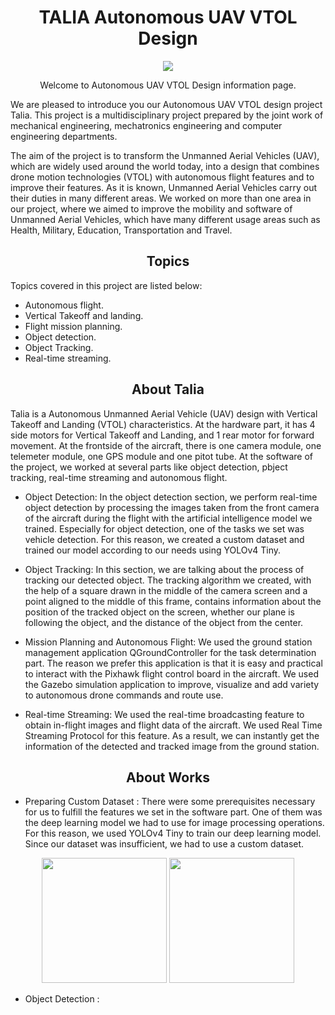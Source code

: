 <h1 align="center">
   TALIA Autonomous UAV VTOL Design 
</h1>
<p align="center">
    <img src="https://github.com/CankayaUniversity/ceng-407-408-2022-2023-Autonomous-VTOL-Design/assets/62307840/7c465df4-5998-4ee1-8bb8-e1ff420f4b78">
</p>
<p align="center">
  Welcome to Autonomous UAV VTOL Design information page. 
</p>
We are pleased to introduce you our Autonomous UAV VTOL design project Talia. This project is a multidisciplinary project prepared by the joint work of mechanical engineering, mechatronics engineering and computer engineering departments. 

The aim of the project is to transform the Unmanned Aerial Vehicles (UAV), which are widely used around the world today, into a design that combines drone motion technologies (VTOL) with autonomous flight features and to improve their features.
As it is known, Unmanned Aerial Vehicles carry out their duties in many different areas. We worked on more than one area in our project, where we aimed to improve the mobility and software of Unmanned Aerial Vehicles, which have many different usage areas such as Health, Military, Education, Transportation and Travel.
<h2 align="center">
   Topics
</h2>

Topics covered in this project are listed below:
* Autonomous flight.
* Vertical Takeoff and landing.
* Flight mission planning.
* Object detection.
* Object Tracking.
* Real-time streaming.

<h2 align="center">
  About Talia
</h2>
  
Talia is a Autonomous Unmanned Aerial Vehicle (UAV) design with Vertical Takeoff and Landing (VTOL) characteristics. At the hardware part, it has 4 side motors for Vertical Takeoff and Landing, and 1 rear motor for forward movement. At the frontside of the aircraft, there is one camera module, one telemeter module, one GPS module and one pitot tube. At the software of the project, we worked at several parts like object detection, pbject tracking, real-time streaming and autonomous flight. 

* Object Detection: In the object detection section, we perform real-time object detection by processing the images taken from the front camera of the aircraft during the flight with the artificial intelligence model we trained. Especially for object detection, one of the tasks we set was vehicle detection. For this reason, we created a custom dataset and trained our model according to our needs using YOLOv4 Tiny.

* Object Tracking: In this section, we are talking about the process of tracking our detected object. The tracking algorithm we created, with the help of a square drawn in the middle of the camera screen and a point aligned to the middle of this frame, contains information about the position of the tracked object on the screen, whether our plane is following the object, and the distance of the object from the center.

* Mission Planning and Autonomous Flight: We used the ground station management application QGroundController for the task determination part. The reason we prefer this application is that it is easy and practical to interact with the Pixhawk flight control board in the aircraft. We used the Gazebo simulation application to improve, visualize and add variety to autonomous drone commands and route use.

* Real-time Streaming: We used the real-time broadcasting feature to obtain in-flight images and flight data of the aircraft. We used Real Time Streaming Protocol for this feature. As a result, we can instantly get the information of the detected and tracked image from the ground station.

<h2 align="center">
  About Works
</h2>

* Preparing Custom Dataset : There were some prerequisites necessary for us to fulfill the features we set in the software part. One of them was the deep learning model we had to use for image processing operations. For this reason, we used YOLOv4 Tiny to train our deep learning model. Since our dataset was insufficient, we had to use a custom dataset.
<p align="center">
   <img src="https://github.com/CankayaUniversity/ceng-407-408-2022-2023-Autonomous-VTOL-Design/assets/62307840/50b1bb1a-3058-4f21-9f99-0d09a770fb28" width="200" height="200">
   <img src="https://github.com/CankayaUniversity/ceng-407-408-2022-2023-Autonomous-VTOL-Design/assets/62307840/ff8ff04e-8179-44bd-8f77-236b5c91178c" width="200" height="200">
<p/>

* Object Detection : 



